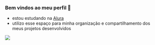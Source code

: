 ### Bem vindos ao meu perfil 🤍

- estou estudando na [Alura](https://www.alura.com.br)
- utilizo esse espaço para minha organização e compartilhamento dos meus projetos desenvolvidos  

![](https://media.tenor.com/J8WZ9VPLV7gAAAAM/ariana-grande.gif)
